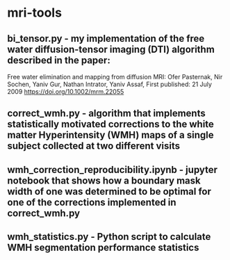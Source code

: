 # mri-tools

## bi_tensor.py - my implementation of the free water diffusion-tensor imaging (DTI) algorithm described in the paper:

Free water elimination and mapping from diffusion MRI:
Ofer Pasternak,  Nir Sochen,  Yaniv Gur,  Nathan Intrator,  Yaniv Assaf,
First published: 21 July 2009 https://doi.org/10.1002/mrm.22055

## correct_wmh.py - algorithm that implements statistically motivated corrections to the white matter Hyperintensity (WMH) maps of a single subject collected at two different visits

## wmh_correction_reproducibility.ipynb - jupyter notebook that shows how a boundary mask width of one was determined to be optimal for one of the corrections implemented in correct_wmh.py

## wmh_statistics.py - Python script to calculate WMH segmentation performance statistics
